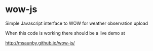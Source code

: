 wow-js
======

Simple Javascript interface to WOW for weather observation upload

When this code is working there should be a live demo at

http://msaunby.github.io/wow-js/

